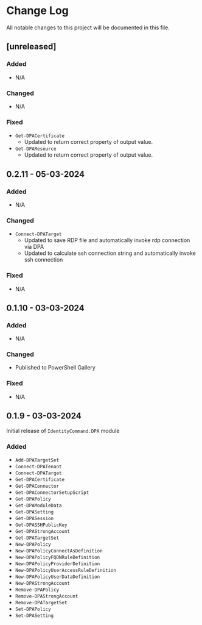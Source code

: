 # Change Log
All notable changes to this project will be documented in this file.

## [unreleased]

### Added
- N/A

### Changed
- N/A

### Fixed
- `Get-DPACertificate`
  - Updated to return correct property of output value.
- `Get-DPAResource`
  - Updated to return correct property of output value.

## 0.2.11 - 05-03-2024

### Added
- N/A

### Changed
- `Connect-DPATarget`
  - Updated to save RDP file and automatically invoke rdp connection via DPA
  - Updated to calculate ssh connection string and automatically invoke ssh connection

### Fixed
- N/A

## 0.1.10 - 03-03-2024

### Added
- N/A

### Changed
- Published to PowerShell Gallery

### Fixed
- N/A

## 0.1.9 - 03-03-2024

Initial release of `IdentityCommand.DPA` module

### Added
- `Add-DPATargetSet`
- `Connect-DPATenant`
- `Connect-DPATarget`
- `Get-DPACertificate`
- `Get-DPAConnector`
- `Get-DPAConnectorSetupScript`
- `Get-DPAPolicy`
- `Get-DPAModuleData`
- `Get-DPASetting`
- `Get-DPASession`
- `Get-DPASSHPublicKey`
- `Get-DPAStrongAccount`
- `Get-DPATargetSet`
- `New-DPAPolicy`
- `New-DPAPolicyConnectAsDefinition`
- `New-DPAPolicyFQDNRuleDefinition`
- `New-DPAPolicyProviderDefinition`
- `New-DPAPolicyUserAccessRuleDefinition`
- `New-DPAPolicyUserDataDefinition`
- `New-DPAStrongAccount`
- `Remove-DPAPolicy`
- `Remove-DPAStrongAccount`
- `Remove-DPATargetSet`
- `Set-DPAPolicy`
- `Set-DPASetting`
